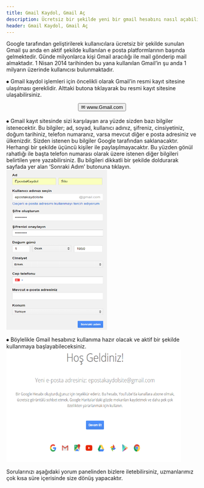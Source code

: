 ```yaml
---
title: Gmail Kaydol, Gmail Aç
description: Ücretsiz bir şekilde yeni bir gmail hesabını nasıl açabilirsiniz, basitçe anlatıyoruz.
header: Gmail Kaydol, Gmail Aç
---
```

Google tarafından geliştirilerek kullanıcılara ücretsiz bir şekilde sunulan Gmail şu anda en aktif şekilde kullanılan e posta platformlarının başında gelmektedir. Günde milyonlarca kişi Gmail aracılığı ile mail gönderip mail almaktadır. 1 Nisan 2014 tarihinden bu yana kullanılan Gmail’in şu anda 1 milyarın üzerinde kullanıcısı bulunmaktadır. 

⦁	Gmail kaydol işlemleri için öncelikli olarak Gmail’in resmi kayıt sitesine ulaşılması gereklidir. Alttaki butona tıklayarak bu resmi kayıt sitesine ulaşabilirsiniz.<br>
<center><a href="https://goo.gl/acnZEc" rel="nofollow" target="_blank"><button class="btn btn-primary2">✉ www.Gmail.com</button></a></center><br>
⦁	Gmail kayıt sitesinde sizi karşılayan ara yüzde sizden bazı bilgiler istenecektir. Bu bilgiler; ad, soyad, kullanıcı adınız, şifreniz, cinsiyetiniz, doğum tarihiniz, telefon numaranız, varsa mevcut diğer e posta adresiniz ve ülkenizdir. Sizden istenen bu bilgiler Google tarafından saklanacaktır. Herhangi bir şekilde üçüncü kişiler ile paylaşılmayacaktır. Bu yüzden gönül rahatlığı ile başta telefon numarası olarak üzere istenen diğer bilgileri belirtilen yere yazabilirsiniz. Bu bilgileri dikkatli bir şekilde doldurarak sayfada yer alan ‘Sonraki Adım’ butonuna tıklayın.
<br><img width="265" height="420" title="gmail açılış ekranı" src="/img/gmail1.png">

⦁ Böylelikle Gmail hesabınız kullanıma hazır olacak ve aktif bir şekilde kullanmaya başlayabileceksiniz. 
<br><img width="460" height="295" title="gmail açılış ekranı" src="/img/gmail2.png">

Sorularınızı aşağıdaki yorum panelinden bizlere iletebilirsiniz, uzmanlarımız çok kısa süre içerisinde size dönüş yapacaktır.
